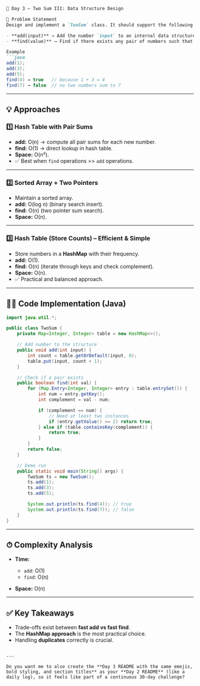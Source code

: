 ````markdown
🚀 Day 3 – Two Sum III: Data Structure Design

📌 Problem Statement  
Design and implement a `TwoSum` class. It should support the following operations:  

- **add(input)** → Add the number `input` to an internal data structure.  
- **find(value)** → Find if there exists any pair of numbers such that their sum equals `value`.  

Example
```java
add(1);
add(3);
add(5);
find(4) → true   // because 1 + 3 = 4
find(7) → false  // no two numbers sum to 7
````

---

## 💡 Approaches

### 1️⃣ Hash Table with Pair Sums

* **add:** O(n) → compute all pair sums for each new number.
* **find:** O(1) → direct lookup in hash table.
* **Space:** O(n²).
* ✅ Best when `find` operations >> `add` operations.

---

### 2️⃣ Sorted Array + Two Pointers

* Maintain a sorted array.
* **add:** O(log n) (binary search insert).
* **find:** O(n) (two pointer sum search).
* **Space:** O(n).

---

### 3️⃣ Hash Table (Store Counts) – Efficient & Simple

* Store numbers in a **HashMap** with their frequency.
* **add:** O(1).
* **find:** O(n) (iterate through keys and check complement).
* **Space:** O(n).
* ✅ Practical and balanced approach.

---

## 🧑‍💻 Code Implementation (Java)

```java
import java.util.*;

public class TwoSum {
    private Map<Integer, Integer> table = new HashMap<>();

    // Add number to the structure
    public void add(int input) {
        int count = table.getOrDefault(input, 0);
        table.put(input, count + 1);
    }

    // Check if a pair exists
    public boolean find(int val) {
        for (Map.Entry<Integer, Integer> entry : table.entrySet()) {
            int num = entry.getKey();
            int complement = val - num;

            if (complement == num) {
                // Need at least two instances
                if (entry.getValue() >= 2) return true;
            } else if (table.containsKey(complement)) {
                return true;
            }
        }
        return false;
    }

    // Demo run
    public static void main(String[] args) {
        TwoSum ts = new TwoSum();
        ts.add(1);
        ts.add(3);
        ts.add(5);

        System.out.println(ts.find(4)); // true
        System.out.println(ts.find(7)); // false
    }
}
```

---

## ⏱ Complexity Analysis

* **Time:**

  * `add`: O(1)
  * `find`: O(n)
* **Space:** O(n)

---

## ✅ Key Takeaways

* Trade-offs exist between **fast add vs fast find**.
* The **HashMap approach** is the most practical choice.
* Handling **duplicates** correctly is crucial.

```

---

Do you want me to also create the **Day 3 README with the same emojis, bold styling, and section titles** as your **Day 2 README** (like a daily log), so it feels like part of a continuous 30-day challenge?
```
